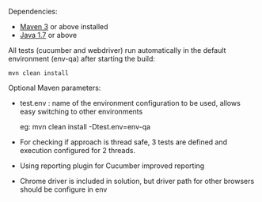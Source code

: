 Dependencies:

* [Maven 3](http://maven.apache.org) or above installed
* [Java 1.7](http://www.oracle.com/technetwork/java/javase/downloads/index.html) or above

All tests (cucumber and webdriver) run automatically in the default environment (env-qa) after starting the build:

    mvn clean install
	
Optional Maven parameters:
* test.env : name of the environment configuration to be used, allows easy switching to other environments

	eg: mvn clean install -Dtest.env=env-qa
	
* For checking if approach is thread safe, 3 tests are defined and execution configured for 2 threads.
* Using reporting plugin for Cucumber improved reporting
* Chrome driver is included in solution, but driver path for other browsers should be configure in env